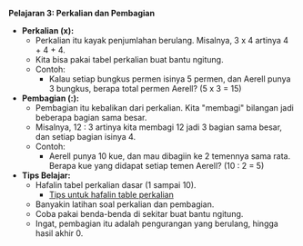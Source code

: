 **Pelajaran 3: Perkalian dan Pembagian**

* **Perkalian (x):**
    * Perkalian itu kayak penjumlahan berulang. Misalnya, 3 x 4 artinya 4 + 4 + 4.
    * Kita bisa pakai tabel perkalian buat bantu ngitung.
    * Contoh:
        * Kalau setiap bungkus permen isinya 5 permen, dan Aerell punya 3 bungkus, berapa total permen Aerell? (5 x 3 = 15)
* **Pembagian (:):**
    * Pembagian itu kebalikan dari perkalian. Kita "membagi" bilangan jadi beberapa bagian sama besar.
    * Misalnya, 12 : 3 artinya kita membagi 12 jadi 3 bagian sama besar, dan setiap bagian isinya 4.
    * Contoh:
        * Aerell punya 10 kue, dan mau dibagiin ke 2 temennya sama rata. Berapa kue yang didapat setiap temen Aerell? (10 : 2 = 5)
* **Tips Belajar:**
    * Hafalin tabel perkalian dasar (1 sampai 10).
      * [Tips untuk hafalin table perkalian](https://www.youtube.com/watch?v=PSSgLkgJMHM)
    * Banyakin latihan soal perkalian dan pembagian.
    * Coba pakai benda-benda di sekitar buat bantu ngitung.
    * Ingat, pembagian itu adalah pengurangan yang berulang, hingga hasil akhir 0.
